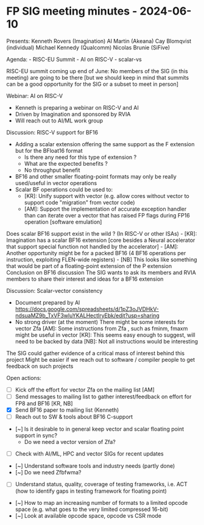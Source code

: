 # FP SIG meeting minutes - 2024-06-10

Presents:
    Kenneth Rovers (Imagination)
    Al Martin (Akeana)
    Cay Blomqvist (individual)
    Michael Kennedy (Qualcomm)
    Nicolas Brunie (SiFive)    
    
Agenda:
        - RISC-EU Summit
        - AI on RISC-V
        - scalar-vs

RISC-EU summit coming up end of June: No members of the SIG (in this meeting) are going to be there [but we should keep in mind that summits can be a good opportunity for the SIG or a subset to meet in person]

Webinar: AI on RISC-V
- Kenneth is preparing a webinar on RISC-V and AI
- Driven by Imagination and sponsored by RVIA
- Will reach out to AI/ML work group

Discussion: RISC-V support for BF16
- Adding a scalar extension offering the same support as the F extension but for the BFloat16 format
    - Is there any need for this type of extension ?
    - What are the expected benefits ?
    - No throughput benefit
- BF16 and other smaller floating-point formats may only be really used/useful in vector operations
- Scalar BF operations could be used to:
    - [KR]: Unify support with vector (e.g. allow cores without vector to support code "migration" from vector code)
    - [AM]: Support the implementation of accurate exception handler than can iterate over a vector that has raised FP flags during FP16 operation [software emulation]
    
Does scalar BF16 support exist in the wild ? (In RISC-V or other ISAs)
    - [KR]: Imagination has a scalar BF16 extension [core besides a Neural accelerator that support special function not handled by the accelerator]
    - [AM]: Another opportunity might be for a packed BF16 (4 BF16 operations per instruction, exploiting FLEN-wide registers)
    - [NB] This looks like something that would be part of a floating-point extension of the P extension
Conclusion on BF16 discussion
    The SIG wants to ask its members and RVIA members to share their interest and ideas for a BF16 extension

Discussion: Scalar-vector consistency
- Document prepared by Al https://docs.google.com/spreadsheets/d/1pZ3oJVDHkV-ndsuaMZ9b_TxVF3wluYKALHectlryEbk/edit?usp=sharing
- No strong driver (at the moment) 
There might be some interests for vector Zfa
[AM]: Some instructions from Zfa , such as fminm, fmaxm might be useful in vector
[KR]: This seems easy enough to suggest, will need to be backed by data
[NB]: Not all instructions would be interesting

The SIG could gather evidence of a critical mass of interest behind this project
Might be easier if we reach out to software / compiler people to get feedback on such projects

Open actions:
- [ ] Kick off the effort for vector Zfa on the mailing list [AM]
- [ ] Send messages to mailing list to gather interest/feedback on effort for FP8 and BF16 [KR, NB]
- [x] Send BF16 paper to mailing list (Kenneth)
- [ ] Reach out to SW & tools about BF16 C-support
- [~] Is it desirable to in general keep vector and scalar floating point support in sync?
    - Do we need a vector version of Zfa?
- [ ] Check with AI/ML, HPC and vector SIGs for recent updates
- [~] Understand software tools and industry needs (partly done)
- [~] Do we need Zfbfwma?
- [ ] Understand status, quality, coverage of testing frameworks, i.e. ACT (how to identify gaps in testing framework for floating point)
- [~] How to map an increasing number of formats to a limited opcode space (e.g. what goes to the very limited compressed 16-bit)
- [~] Look at available opcode space, opcode vs CSR mode
